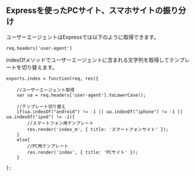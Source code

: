 Expressを使ったPCサイト、スマホサイトの振り分け
------------------------------------------

ユーザーエージェントはExpressでは以下のように取得できます。

	req.headers['user-agent']


indexOfメソッドでユーザーエージェントに含まれる文字列を取得してテンプレートを切り替えます。

	exports.index = function(req, res){

		//ユーザーエージェント取得
		var ua = req.headers['user-agent'].toLowerCase();

		//テンプレート切り替え
		if(ua.indexOf("android") != -1 || ua.indexOf("iphone") != -1 || ua.indexOf("ipod") != -1){
			//スマートフォン用テンプレート
			res.render('index_m', { title: 'スマートフォンサイト' });
		}
		else{
			//PC用テンプレート
			res.render('index', { title: 'PCサイト' });
		}

	};
